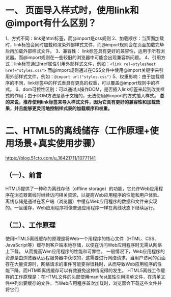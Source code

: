 # 一、 页面导入样式时，使用link和@import有什么区别？

1、方式不同：link是html标签，而@import是css规则
2、加载顺序：当页面加载时，link标签会同时加载和渲染外部样式文件，而@import规则会在页面加载完毕后再加载外部样式文件。
3、兼容性： link标签具有更好的兼容性，适用于所有浏览器。而@import规则在一些较旧的浏览器中可能会出现兼容新问题。
4、引用方式：link标签通过href属性引用外部样式文件，例如：`<link rel=stylesheet href="styles.css">`
而@import规则通过在CSS文件中使用@import关键字来引用外部样式文件，例如：`@import url("styles.css")`
5、权重影响：由于加载顺序的不同，link标签中的样式表具有更高的权重，可以覆盖@import规则中的样式。
6、dom可控性区别：可以通过js操作DOM，是否插入link标签来起到改变样式的作用；由于DOM方法是基于文档的，无法使用@import的方式插入样式。
**总的来说，推荐使用link标签来导入样式文件，因为它具有更好的兼容性和加载效果，并且能够更灵活地控制样式表的加载顺序和权重。**
# 二、HTML5的离线储存（工作原理+使用场景+真实使用步骤）
https://blog.51cto.com/u_16421711/10771141
## （一）、前言
HTML5提供了一种称为离线存储（offline storage）的功能，它允许Web应用程序在浏览器离线时继续访问相关资源，以提高Web应用程序的性能和用户体验。
离线存储是通过在客户端（浏览器）中缓存Web应用程序的数据和文件来实现的。一旦缓存，Web应用程序将像普通应用程序一样在离线状态下继续运行。
## （二）、工作原理
使用HTML5离线缓存的原理是将Web一个用程序的核心文件（HTML、CSS、JavaScript等）缓存到客户端本地存储，以便在访问Web应用程序时无需从网络上下载，
从而提高Wen应用程序的性能和可靠性。
一般情况下，Web应用程序的资源是由浏览器从远程服务器中获取的，这需要进行网络请求，当用户访问的页面存在大量资源时，网络请求的事件可能变得很耗时，从而导致Web应用程序的性能下降。而HTMl5离线缓存可以有效避免这种情况得的发生。
HTML5离线工作缓存的工作原理是：在HTML文件的头部使用manifest属性引用清单文件，在清单文件中列出要缓存的文件。当Web应用程序首次加载时，浏览器会下载这些文件并将它们
